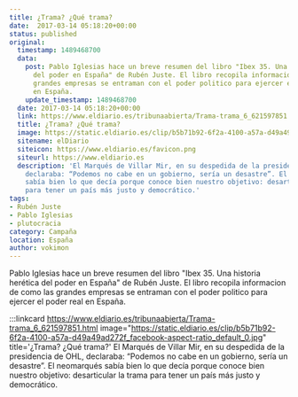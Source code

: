 ```yaml
---
title: ¿Trama? ¿Qué trama?
date:  2017-03-14 05:18:20+00:00
status: published
original:
  timestamp: 1489468700
  data:
    post: Pablo Iglesias hace un breve resumen del libro "Ibex 35. Una historia herética
      del poder en España" de Rubén Juste. El libro recopila informacion de como las
      grandes empresas se entraman con el poder politico para ejercer el poder real
      en España.
    update_timestamp: 1489468700
  date: 2017-03-14 05:18:20+00:00
  link: https://www.eldiario.es/tribunaabierta/Trama-trama_6_621597851.html
  title: ¿Trama? ¿Qué trama?
  image: https://static.eldiario.es/clip/b5b71b92-6f2a-4100-a57a-d49a49ad272f_facebook-aspect-ratio_default_0.jpg
  sitename: elDiario
  siteicon: https://www.eldiario.es/favicon.png
  siteurl: https://www.eldiario.es
  description: 'El Marqués de Villar Mir, en su despedida de la presidencia de OHL,
    declaraba: “Podemos no cabe en un gobierno, sería un desastre”. El neomarqués
    sabía bien lo que decía porque conoce bien nuestro objetivo: desarticular la trama
    para tener un país más justo y democrático.'
tags:
- Rubén Juste
- Pablo Iglesias
- plutocracia
category: Campaña
location: España
author: vokimon
---
```


Pablo Iglesias hace un breve resumen del libro "Ibex 35.
Una historia herética del poder en España" de Rubén Juste.
El libro recopila informacion de como las grandes empresas se entraman con el poder politico para ejercer el poder real en España.

:::linkcard https://www.eldiario.es/tribunaabierta/Trama-trama_6_621597851.html image="https://static.eldiario.es/clip/b5b71b92-6f2a-4100-a57a-d49a49ad272f_facebook-aspect-ratio_default_0.jpg" title='¿Trama? ¿Qué trama?'
    El Marqués de Villar Mir, en su despedida de la presidencia de OHL,
    declaraba: “Podemos no cabe en un gobierno, sería un desastre”.
    El neomarqués sabía bien lo que decía porque conoce bien nuestro objetivo:
    desarticular la trama para tener un país más justo y democrático.

